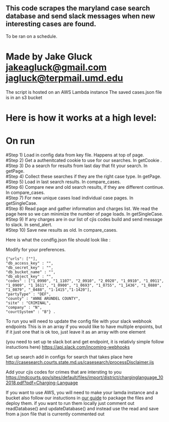 ## This code scrapes the maryland case search database and send slack messages when new interesting cases are found. 
To be ran on a schedule.

# Made by Jake Gluck jakeagluck@gmail.com jagluck@terpmail.umd.edu

The script is hosted on an AWS Lambda instance
The saved cases.json file is in an s3 bucket

# Here is how it works at a high level:

# On run
#Step 1) Load in config data from key file. Happens at top of page.   
#Step 2) Get a authenitcated cookie to use for our searches. In getCookie .  
#Step 3) Do a search for results from last day that fit your search. In getPage.  
#Step 4) Collect these searches if they are the right case type. In getPage.  
#Step 5) Load in last search results. In compare_cases.  
#Step 6) Compare new and old search results, if they are different continue. In compare_cases.  
#Step 7) For new unique cases load individual case pages. In getSingleCase.  
#Step 8) Read page and gather information and charges list. We read the page here so we can minimize the number of page loads. In getSingleCase.  
#Step 9) If any charges are in our list of cjis codes build and send message to slack. In send_alert.  
#Step 10) Save new results as old. In compare_cases. 

Here is what the condfig.json file should look like :

Modify for your preferences.

```
{"urls": [""],  
"db_access_key" : "",  
"db_secret_key" : "",  
"db_bucket_name" : "",    
"db_object_key" : "",  
"codes" : ["1_0990", "1_1107", "2_0910", "2_0920", "1_0910", "1_0911", "1_0909", "1_1611", "1_0900", "1_0693", "1_0755", "1_1436", "1_0880", "1_0879", "_0488", "1-1415","1-1420"],  
"partyType" : "DEF",  
"county" : "ANNE ARUNDEL COUNTY",  
"site" : "CRIMINAL",  
"company" : "N",  
"courtSystem" : "B"} . 
```

To run you will need to update the config file with your slack webhook endpoints
This is in an array if you would like to have multiple enpoints, but if it just one that is ok too, just leave it as an array with one element

(you need to set up te slack bot and get endpoint, it is relativly simple follow instuctions here)
https://api.slack.com/incoming-webhooks

Set up search add in configs for search that takes place here 
http://casesearch.courts.state.md.us/casesearch/processDisclaimer.jis

Add your cjis codes for crimes that are intersting to you
https://mdcourts.gov/sites/default/files/import/district/charginglanguage_102018.pdf?pdf=Charging-Language

If you want to use AWS, you will need to make your lamda instance and a bucket
also follow our instuctions in [our guide](cns_aws_lambda_tutorial.pdf) to package the files and deploy them. 
if you want to run them locally just comment out readDatabase() and updateDatabase() and instead use the read and save from a json file that is currently commented out 

